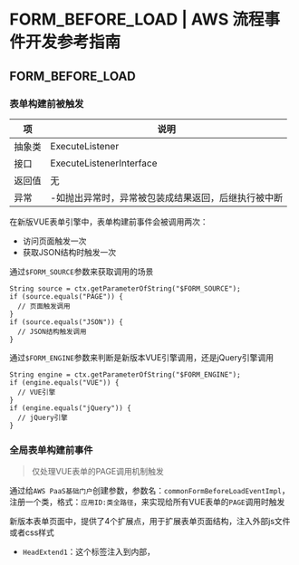 # FORM_BEFORE_LOAD | AWS 流程事件开发参考指南

## FORM_BEFORE_LOAD

### 表单构建前被触发

项 | 说明  
---|---  
抽象类 | ExecuteListener  
接口 | ExecuteListenerInterface  
返回值 | 无  
异常 | -如抛出异常时，异常被包装成结果返回，后继执行被中断  
  
在新版VUE表单引擎中，表单构建前事件会被调用两次：

  * 访问页面触发一次
  * 获取JSON结构时触发一次

通过`$FORM_SOURCE`参数来获取调用的场景
    
    
    String source = ctx.getParameterOfString("$FORM_SOURCE");
    if (source.equals("PAGE")) {
      // 页面触发调用
    }
    if (source.equals("JSON")) {
      // JSON结构触发调用
    }
    

通过`$FORM_ENGINE`参数来判断是新版本VUE引擎调用，还是jQuery引擎调用
    
    
    String engine = ctx.getParameterOfString("$FORM_ENGINE");
    if (engine.equals("VUE")) {
      // VUE引擎
    }
    if (engine.equals("jQuery")) {
      // jQuery引擎
    }
    

### 全局表单构建前事件

> 仅处理VUE表单的PAGE调用机制触发

通过给`AWS PaaS基础门户`创建参数，参数名：`commonFormBeforeLoadEventImpl`，注册一个类，格式：`应用ID:类全路径`，来实现给所有VUE表单的`PAGE`调用时触发

新版本表单页面中，提供了4个扩展点，用于扩展表单页面结构，注入外部js文件或者css样式

  * `HeadExtend1`：这个标签注入到<head>内部，<title>后面，<script>之前
  * `HeadExtend2`：这个标签注入到<head>内部，<script>后面，这个<script>是表单内容需要使用的初始变量
  * `BodyExtend1`：这个标签注入到<body>内部，紧邻<body>后面
  * `BodyExtend2`：这个标签注入到<body>内部，<body>结束标签的最前面

在表单构建前事件中，可以给这4个参数进行复制操作，引擎会将这些内容直接写入到页面中。
    
    
    String HeadExtend1 = "<link rel=\"stylesheet\" type=\"text/css\" href=\"../stylesheet.css\" title=\"Style\">";
    ctx.setParameter("HeadExtend1",HeadExtend1);
    

在表单加载前事件中，能够获取到BO表记录ID，可以查询业务数据，通过实现业务逻辑和用户结合，做出控制表单读、写，字段读、写的状态控制。
    
    
    //获得当前表单数据源的BO表Id
    String boId = ctx.getParameterOfString(ListenerConst.FORM_EVENT_PARAM_BOID);
    //获得当前表单模型定义Id
    String formDefId = ctx.getParameterOfString(ListenerConst.FORM_EVENT_PARAM_FORMID);
    

### 常见触发场景

**1.用户打开表单时**

![](https://docs.awspaas.com/reference-guide/aws-paas-process-listener-reference-guide-vue/form_event/4.png)

### 场景：动态设置字段权限
    
    
    ctx.addFormReadOnlyPolicy("BO表名");//针对该表设置一个只读策略，该表全部字段有效
    ctx.addFormReadOnlyPolicy("BO表名", "字段名");//针对字段设置一个只读策略
    
    ctx.addFormEditablePolicy("BO表名");//针对该表设置一个可编辑策略，该表全部字段有效
    ctx.addFormEditablePolicy("BO表名", "字段名");//针对字段设置一个可编辑策略
    
    ctx.addFormHiddenPolicy("BO表名", "字段名");//针对字段设置一个隐藏策略
    ctx.addFormDisplayPolicy("BO表名", "字段名");//针对字段设置一个显示策略
    
    ctx.addGridHiddenPolicy("BO表名", "字段名");//程序指定子表列的BO字段隐藏（优先级最高）。仅适用于人工节点的表单权限场景
    ctx.addGridDisplayPolicy("BO表名", "字段名");//程序指定子表列的BO字段显示（优先级最高）。仅适用于人工节点的表单权限场景
    
    ctx.addFormNotNullPolicy("BO表名", "字段名");//针对字段设置一个必填策略
    ctx.addFormNullablePolicy("BO表名", "字段名");//针对字段设置一个可填策略
    
    ctx.setFieldTitlePolicy("BO表名", "字段名", "新标题");//程序指定BO字段标题（优先级最高）。仅适用于人工节点的表单权限场景
    
    ctx.addGridColumnPolicy("BO表名", List<String> gridColumnPolicy);//程序指定子表列头的字段信息（可控制显示顺序，优先级最高，高于子表列字段的显示隐藏策略）。仅适用于人工节点的表单权限场景
    

> 如果主表单被设置为只读，字段设置为可编辑，字段的优先级会高于表单的控制，这种情况下结果是：字段最终会可编辑。

**字段权限在AWS各种策略中得优先次序，后台规则**

级别 | 描述  
---|---  
第1优先级 | 表单加载前事件策略(字段级别)，判断是否存在字段级的设置，  
字段的设置，高于BO表级别的设置  
第2优先级 | 表单加载前事件策略(BO表级别)，判断安全策略中是否存在主表表名或者子表表名的策略，  
如果存在，设置了true，即只读，则每个字段都只读  
第3优先级 | 判断权限组的数据权限  
第4优先级 | 表单应用中字段分级权限设置只读权限的  
第5优先级 | 表单应用中设置了字段只读的  
第6优先级 | BO模型中字段是否允许编辑  
第7优先级 | 表单应用中表单（主表和子表）是否可修改  
  
**注意**

虽然代码的优先级高于表单应用中的配置，但是有一种场景不支持，即：  
**当表单应用中`主/子表`设置为不可编辑时，设置的该表可编辑，或者该表中某字段可编辑，将不起作用**

**前端`表单规则`在上述后台规则处理完后，表单加载后会根据规则进行判断处理**

### 场景：初始化表单BO数据
    
    
    //插入数据
    SDK.getBOAPI().create(boName, recordData, processInst, userContext)
    //更新数据
    SDK.getBOAPI().update(boName,recordData);
    

### 开发示例
    
    
    package com.actionsoft.apps.poc.form.event;
    
    import com.actionsoft.bpms.bpmn.engine.core.delegate.ProcessExecutionContext;
    import com.actionsoft.bpms.bpmn.engine.listener.ExecuteListener;
    import com.actionsoft.bpms.bpmn.engine.listener.ListenerConst;
    
    public class TestFormBeforeLoad extends ExecuteListener {
    
        public void execute(ProcessExecutionContext ctx) throws Exception {
            //参数获取
            //注意：除特殊说明外，下列参数仅在该事件中场景有效
            //记录ID
            String boId = ctx.getParameterOfString(ListenerConst.FORM_EVENT_PARAM_BOID);
            //BO表记录，注意：该记录的数据如果被修改，将会体现到表单上，修改后不会直接持久化到数据库中
            BO boData = (BO) ctx.getParameter(ListenerConst.FORM_EVENT_PARAM_BODATA);
            // 可以为boData中的字段进行赋值
            if (boData == null) {
                boData = new BO();
                boData.set("PCNO", "123");
            } else {
                boData.set("PCNAME", "名称");
            }
            // 如果需要展示在表单上，需要调用如下代码。注意：此操作不会更新数据库中的数据
            // ctx.setParameter(ListenerConst.FORM_EVENT_PARAM_BODATA, boData);
    
            //表单ID
            String formId = ctx.getParameterOfString(ListenerConst.FORM_EVENT_PARAM_FORMID);
            //BO表名
            String boName = ctx.getParameterOfString(ListenerConst.FORM_EVENT_PARAM_BONAME);
    
            ctx.addFormReadOnlyPolicy("BO表名");//针对该表设置一个只读策略，该表全部字段有效
            ctx.addFormReadOnlyPolicy("BO表名", "字段名");//针对字段设置一个只读策略
    
            ctx.addFormEditablePolicy("BO表名");//针对该表设置一个可编辑策略，该表全部字段有效
            ctx.addFormEditablePolicy("BO表名", "字段名");//针对字段设置一个可编辑策略
    
            ctx.addFormHiddenPolicy("BO表名", "字段名");//针对字段设置一个隐藏策略
            ctx.addFormDisplayPolicy("BO表名", "字段名");//针对字段设置一个显示策略
    
            ctx.addGridHiddenPolicy("BO表名", "字段名");//程序指定子表列的BO字段隐藏（优先级最高）。仅适用于人工节点的表单权限场景
            ctx.addGridDisplayPolicy("BO表名", "字段名");//程序指定子表列的BO字段显示（优先级最高）。仅适用于人工节点的表单权限场景
    
            ctx.addFormNotNullPolicy("BO表名", "字段名");//针对字段设置一个必填策略
            ctx.addFormNullablePolicy("BO表名", "字段名");//针对字段设置一个可填策略
    
            ctx.setFieldTitlePolicy("BO表名", "字段名", "新标题");//程序指定BO字段标题（优先级最高）。仅适用于人工节点的表单权限场景
    
            List<String> gridColumnPolicy = new ArrayList<String>();// 定义一个字符串类型的List
            gridColumnPolicy.add("字段1");//将需要显示的字段，按照实际需求的顺序放入List
            gridColumnPolicy.add("字段3");
            gridColumnPolicy.add("字段5");
            gridColumnPolicy.add("字段2");
            gridColumnPolicy.add("字段4");
            gridColumnPolicy.add("字段6");
            //调用以下策略，子表将按照该策略，展示子表列的展示
            //ctx.addGridColumnPolicy("BO表名", gridColumnPolicy);//程序指定子表列头的字段信息（可控制显示顺序，优先级最高，高于子表列字段的显示隐藏策略）。仅适用于人工节点的表单权限场景
    
        }
    }
    

### 场景：事件中改变一个字段的UI组件

事件中，可以改变一个字段UI配置，来改变表单界面上展示的内容。

**！！！注意！！！**

**代码中，一定要构造一个新的BOItemModel的模型，否则，直接修改Cache中获取的对象，会将原有模型修改掉。**
    
    
    //注意：一定要构造一个新的对象模型，否则会将原有的模型信息改掉
    BOItemModel newT1 = new BOItemModel();
    newT1.setModel(t1);
    

主要调用`setComponentId`方法和`setComponentSetting`方法

`setComponentId`的参数是一个常量，参考`UIConstant`类，注意常量名以NAME结尾的是名称，不是ID，**该ID仅 限平台注册的有效的AWSUI。

`setComponentSetting`的参数一个JSON字符串，可以通过一个已经的字段来获取这个配置信息，可新建一个临时字段，配置好UI的信息，调试代码将配置信息打印出来，然后获取配置内容，最后将该临时字段删除。

代码片段：
    
    
    BOItemModel combobox = BOCache.getInstance().getBOItemModelByItemName(boModel, "COMBOBOX");
    newT1.setComponentId(combobox.getComponentId());//必须设置
    newT1.setComponentSetting(combobox.getComponentSetting());//这里通过一个已经存在的UI组件来获取这个配置信息
    

### 开发示例
    
    
    package com.actionsoft.apps.poc.form.event;
    
    import java.util.ArrayList;
    import java.util.List;
    
    import com.actionsoft.bpms.bo.design.cache.BOCache;
    import com.actionsoft.bpms.bo.design.model.BOItemModel;
    import com.actionsoft.bpms.bo.design.model.BOModel;
    import com.actionsoft.bpms.bpmn.engine.core.delegate.ProcessExecutionContext;
    import com.actionsoft.bpms.bpmn.engine.listener.ExecuteListener;
    import com.actionsoft.bpms.bpmn.engine.listener.ListenerConst;
    
    public class TestFormBeforeLoadChangeUI extends ExecuteListener {
    
        public String getDescription() {
            return "表单加载前事件改变一个字段的UI组件配置";
        }
    
        public String getProvider() {
            return "Actionsoft";
        }
    
        public String getVersion() {
            return "1.0";
        }
    
        public void execute(ProcessExecutionContext ctx) throws Exception {
    
            String boName = ctx.getParameterOfString(ListenerConst.FORM_EVENT_PARAM_BONAME);
            BOModel boModel = BOCache.getInstance().getModelByEntityName(boName);
    
            //获取当前BO表中T1这个字段的boItemModel对象，这里T1是假设是单行组件
            BOItemModel t1 = BOCache.getInstance().getBOItemModelByItemName(boModel, "T1");
            //注意：一定要构造一个新的对象模型，否则会将原有的模型信息改掉
            BOItemModel newT1 = new BOItemModel();
            newT1.setModel(t1);
    
            //获取当前BO表中COMBOBOX这个字段的boItemModel对象，这里COMBOBOX假设是列表组件
            BOItemModel combobox = BOCache.getInstance().getBOItemModelByItemName(boModel, "COMBOBOX");
            newT1.setComponentId(combobox.getComponentId());//必须设置
            newT1.setComponentSetting(combobox.getComponentSetting());//这里通过一个已经存在的UI组件来获取这个配置信息
    
            //将调整后的newT1这个对象放到一个list中，如果有多个字段按照上述方法分别处理后放入list，设置ctx的参数中
            List<BOItemModel> list = new ArrayList<>();
            list.add(newT1);
            ctx.setParameter(ListenerConst.FORM_EVENT_PARAM_CUSTOM_BOITEMMODEL, list);
        }
    }